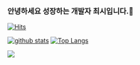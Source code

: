 ### 안녕하세요 성장하는 개발자 최시입니다.👋
[![Hits](https://hits.seeyoufarm.com/api/count/incr/badge.svg?url=https%3A%2F%2Fgithub.com%2FSIEUN-C)](https://hits.seeyoufarm.com)
<!--
**shinplest/shinplest** is a ✨ _special_ ✨ repository because its `README.md` (this file) appears on your GitHub profile.

Here are some ideas to get you started:

- 🔭 I’m currently working on ...
- 🌱 I’m currently learning ...
- 👯 I’m looking to collaborate on ...
- 🤔 I’m looking for help with ...
- 💬 Ask me about ...
- 📫 How to reach me: ...
- 😄 Pronouns: ...
- ⚡ Fun fact: ...
-->

[![github stats](https://github-readme-stats.vercel.app/api?username=SIEUN-C&show_icons=true&hide_border=true)](https://github.com/SIEUN-C)
[![Top Langs](https://github-readme-stats.vercel.app/api/top-langs/?username=SIEUN-C&layout=compact)](https://github.com/SIEUN-C)

<a href="" target="_blank"><img src="https://img.shields.io/badge/JAVA-007396?style=flat-square&logo=Java&logoColor=white"/></a>
